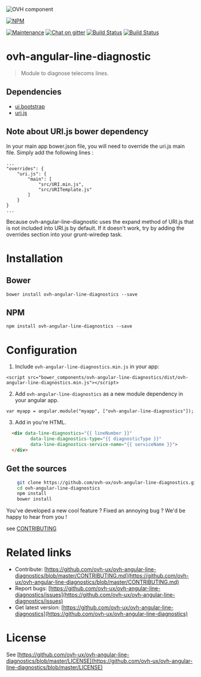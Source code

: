 ![OVH component](https://user-images.githubusercontent.com/3379410/27423240-3f944bc4-5731-11e7-87bb-3ff603aff8a7.png)

[![NPM](https://nodei.co/npm/ovh-angular-line-diagnostics.png?downloads=true&downloadRank=true&stars=true)](https://nodei.co/npm/ovh-angular-line-diagnostics/)

[![Maintenance](https://img.shields.io/maintenance/yes/2018.svg)]() [![Chat on gitter](https://img.shields.io/gitter/room/ovh/ux.svg)](https://gitter.im/ovh/ux) [![Build Status](https://travis-ci.org/ovh-ux/ovh-angular-line-diagnostics.svg)](https://travis-ci.org/ovh-ux/ovh-angular-line-diagnostics) [![Build Status](https://travis-ci.org/ovh/ovh-angular-line-diagnostics.svg)](https://travis-ci.org/ovh-ux/ovh-angular-line-diagnostics)

# ovh-angular-line-diagnostic

> Module to diagnose telecoms lines.

## Dependencies

- [ui.bootstrap](https://angular-ui.github.io/bootstrap)
- [uri.js](https://github.com/nathggns/uri.js)

## Note about URI.js bower dependency

In your main app bower.json file, you will need to override the uri.js main file. Simply add the following lines :

```
...
"overrides": {
    "uri.js": {
        "main": [
            "src/URI.min.js",
            "src/URITemplate.js"
        ]
    }
}
...
```
Because ovh-angular-line-diagnostic uses the expand method of URI.js that is not included into URI.js by default. If it doesn't work, try by adding the overrides section into your grunt-wiredep task.



# Installation

## Bower

    bower install ovh-angular-line-diagnostics --save

## NPM

    npm install ovh-angular-line-diagnostics --save

# Configuration

1. Include `ovh-angular-line-diagnostics.min.js` in your app:

  `<script src="bower_components/ovh-angular-line-diagnostics/dist/ovh-angular-line-diagnostics.min.js"></script>`

2. Add `ovh-angular-line-diagnostics` as a new module dependency in your angular app.

  `var myapp = angular.module("myapp", ["ovh-angular-line-diagnostics"]);`

3. Add in you're HTML.

```html
  <div data-line-diagnostics="{{ lineNumber }}"
         data-line-diagnostics-type="{{ diagnosticType }}"
         data-line-diagnostics-service-name="{{ serviceName }}">
  </div>
```


## Get the sources

```bash
    git clone https://github.com/ovh-ux/ovh-angular-line-diagnostics.git
    cd ovh-angular-line-diagnostics
    npm install
    bower install
```

You've developed a new cool feature ? Fixed an annoying bug ? We'd be happy
to hear from you !

see [CONTRIBUTING](https://github.com/ovh-ux/ovh-angular-line-diagnostics/blob/master/CONTRIBUTING.md)

# Related links

 * Contribute: [https://github.com/ovh-ux/ovh-angular-line-diagnostics/blob/master/CONTRIBUTING.md](https://github.com/ovh-ux/ovh-angular-line-diagnostics/blob/master/CONTRIBUTING.md)
 * Report bugs: [https://github.com/ovh-ux/ovh-angular-line-diagnostics/issues](https://github.com/ovh-ux/ovh-angular-line-diagnostics/issues)
 * Get latest version: [https://github.com/ovh-ux/ovh-angular-line-diagnostics](https://github.com/ovh-ux/ovh-angular-line-diagnostics)

# License

See [https://github.com/ovh-ux/ovh-angular-line-diagnostics/blob/master/LICENSE](https://github.com/ovh-ux/ovh-angular-line-diagnostics/blob/master/LICENSE)
